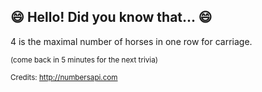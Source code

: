 ## :smile: Hello! Did you know that... :smile:
4 is the maximal number of horses in one row for carriage.

<sup>(come back in 5 minutes for the next trivia)</sup>


<sup>Credits: http://numbersapi.com</sup>
